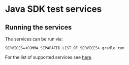 # Java SDK test services

## Running the services

The services can be run via:

```shell
SERVICES=<COMMA_SEPARATED_LIST_OF_SERVICES> gradle run 
```

For the list of supported services see [here](src/main/kotlin/dev/restate/sdk/testservices/Main.kt).